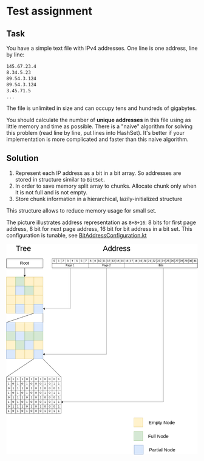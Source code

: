 # Test assignment

## Task
You have a simple text file with IPv4 addresses. One line is one address, line by line:

```
145.67.23.4
8.34.5.23
89.54.3.124
89.54.3.124
3.45.71.5
...
```

The file is unlimited in size and can occupy tens and hundreds of gigabytes.

You should calculate the number of __unique addresses__ in this file using as little memory and time as possible.
There is a "naive" algorithm for solving this problem (read line by line, put lines into HashSet).
It's better if your implementation is more complicated and faster than this naive algorithm.

## Solution 

1. Represent each IP address as a bit in a bit array. So addresses are stored in structure similar to `BitSet`.
2. In order to save memory split array to chunks. Allocate chunk only when it is not full and is not empty. 
3. Store chunk information in a hierarchical, lazily-initialized structure 

This structure allows to reduce memory usage for small set. 

The picture illustrates address representation as `8+8+16`: 8 bits for first page address, 8 bit for next page address, 16 bit for bit address in a bit set.
This configuration is tunable, see [BitAddressConfiguration.kt](src/main/kotlin/me/vzhilin/job/ipcounter/BitAddressConfiguration.kt)

![image](./doc/address.png)